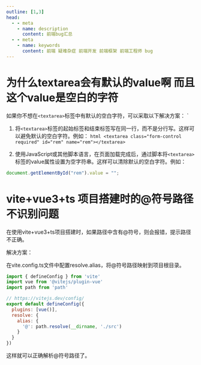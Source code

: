 ```yaml
---
outline: [1,3]
head:
  - - meta
    - name: description
      content: 前端bug汇总
  - - meta
    - name: keywords
      content: 前端 疑难杂症 前端开发 前端框架 前端工程师 bug
---
```


# 为什么textarea会有默认的value啊 而且这个value是空白的字符

如果你不想在`<textarea>`标签中有默认的空白字符，可以采取以下解决方案： 
`
1. 将`<textarea>`标签的起始标签和结束标签写在同一行，而不是分行写。这样可以避免默认的空白字符。例如： `html <textarea class="form-control required" id="rem" name="rem"></textarea>`

2.  使用JavaScript或其他脚本语言，在页面加载完成后，通过脚本将`<textarea>`标签的value属性设置为空字符串。这样可以清除默认的空白字符。例如：

```javascript
document.getElementById("rem").value = "";
```

# vite+vue3+ts 项目搭建时的@符号路径不识别问题

在使用vite+vue3+ts项目搭建时，如果路径中含有@符号，则会报错，提示路径不正确。

解决方案：

在vite.config.ts文件中配置resolve.alias，将@符号路径映射到项目根目录。

```javascript
import { defineConfig } from 'vite'
import vue from '@vitejs/plugin-vue'
import path from 'path'

// https://vitejs.dev/config/
export default defineConfig({
  plugins: [vue()],
  resolve: {
    alias: {
      '@': path.resolve(__dirname, './src')
    }
  }
})

```


这样就可以正确解析@符号路径了。
